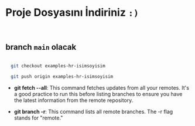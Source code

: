 # Proje Dosyasını İndiriniz ` :) `

<br>

## branch `main` olacak



```bash

  git checkout examples-hr-isimsoyisim

```

```bash
  git push origin examples-hr-isimsoyisim
```

- **git fetch --all**: This command fetches updates from all your remotes. It's a good practice to run this before listing branches to ensure you have the latest information from the remote repository.

- **git branch -r**: This command lists all remote branches. The -r flag stands for "remote."
